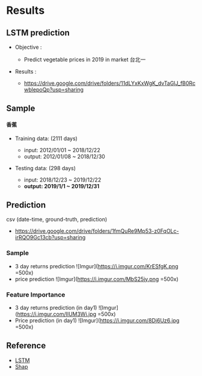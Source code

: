 # Results
## LSTM prediction

* Objective :
    * Predict vegetable prices in 2019 in market 台北一

* Results : 
    * https://drive.google.com/drive/folders/11dLYxKxWgK_dvTaGlJ_fB0RcwblepoQp?usp=sharing


## Sample
#### 香蕉
* Training data: (2111 days)
    * input: 2012/01/01 ~ 2018/12/22
    * output: 2012/01/08 ~ 2018/12/30

* Testing data: (298 days)
    * input: 2018/12/23 ~ 2019/12/22
    * **output: 2019/1/1 ~ 2019/12/31**

## Prediction
csv (date-time, ground-truth, prediction)
* https://drive.google.com/drive/folders/1fmQuRe9Mp53-z0FqOLc-irRQO9Gc13cb?usp=sharing

### Sample
* 3 day returns prediction
![Imgur](https://i.imgur.com/KrESfgK.png =500x)
* price prediction
![Imgur](https://i.imgur.com/MbS25jy.png =500x)

### Feature Importance
* 3 day returns prediction (in day1)
![Imgur](https://i.imgur.com/IlUM3Wi.jpg =500x)
* Price prediction (in day1)
![Imgur](https://i.imgur.com/8Dj6Uz6.jpg =500x)

## Reference
* [LSTM](https://medium.com/@daniel820710/%E5%88%A9%E7%94%A8keras%E5%BB%BA%E6%A7%8Blstm%E6%A8%A1%E5%9E%8B-%E4%BB%A5stock-prediction-%E7%82%BA%E4%BE%8B-1-67456e0a0b)
* [Shap](https://gitee.com/mirrors/SHAP?fbclid=IwAR0csbYzN2Qmosyr73PRnuDGIjhFfsUYnawjlSyMP-0M0E0wSrIT_wuhlrQ)
